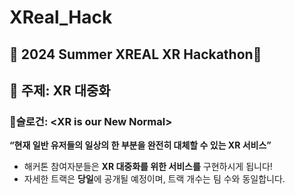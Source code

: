 # XReal_Hack
## 🫧 2024 Summer XREAL XR Hackathon🫧

## 🤍 주제: XR 대중화

### 🦴슬로건: <**XR is our New Normal**>

**“현재 일반 유저들의 일상의 한 부분을 완전히 대체할 수 있는 XR 서비스”**

- 해커톤 참여자분들은 **XR 대중화를 위한 서비스를** 구현하시게 됩니다!
- 자세한 트랙은 **당일**에 공개될 예정이며, 트랙 개수는 팀 수와 동일합니다.
